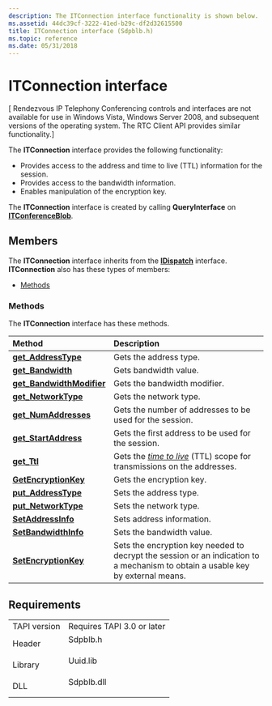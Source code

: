 ```yaml
---
description: The ITConnection interface functionality is shown below.
ms.assetid: 44dc39cf-3222-41ed-b29c-df2d32615500
title: ITConnection interface (Sdpblb.h)
ms.topic: reference
ms.date: 05/31/2018
---
```


# ITConnection interface

\[ Rendezvous IP Telephony Conferencing controls and interfaces are not available for use in Windows Vista, Windows Server 2008, and subsequent versions of the operating system. The RTC Client API provides similar functionality.\]

The **ITConnection** interface provides the following functionality:

-   Provides access to the address and time to live (TTL) information for the session.
-   Provides access to the bandwidth information.
-   Enables manipulation of the encryption key.

The **ITConnection** interface is created by calling **QueryInterface** on [**ITConferenceBlob**](itconferenceblob.md).

## Members

The **ITConnection** interface inherits from the [**IDispatch**](/windows/win32/api/oaidl/nn-oaidl-idispatch) interface. **ITConnection** also has these types of members:

-   [Methods](#methods)

### Methods

The **ITConnection** interface has these methods.



| Method                                                               | Description                                                                                                                                    |
|:---------------------------------------------------------------------|:-----------------------------------------------------------------------------------------------------------------------------------------------|
| [**get\_AddressType**](itconnection-get-addresstype.md)             | Gets the address type.<br/>                                                                                                              |
| [**get\_Bandwidth**](itconnection-get-bandwidth.md)                 | Gets bandwidth value.<br/>                                                                                                               |
| [**get\_BandwidthModifier**](itconnection-get-bandwidthmodifier.md) | Gets the bandwidth modifier.<br/>                                                                                                        |
| [**get\_NetworkType**](itconnection-get-networktype.md)             | Gets the network type.<br/>                                                                                                              |
| [**get\_NumAddresses**](itconnection-get-numaddresses.md)           | Gets the number of addresses to be used for the session.<br/>                                                                            |
| [**get\_StartAddress**](itconnection-get-startaddress.md)           | Gets the first address to be used for the session.<br/>                                                                                  |
| [**get\_Ttl**](itconnection-get-ttl.md)                             | Gets the [*time to live*](../tapi2/t_tapgloss.md) (TTL) scope for transmissions on the addresses.<br/> |
| [**GetEncryptionKey**](itconnection-getencryptionkey.md)            | Gets the encryption key.<br/>                                                                                                            |
| [**put\_AddressType**](itconnection-put-addresstype.md)             | Sets the address type.<br/>                                                                                                              |
| [**put\_NetworkType**](itconnection-put-networktype.md)             | Sets the network type.<br/>                                                                                                              |
| [**SetAddressInfo**](itconnection-setaddressinfo.md)                | Sets address information.<br/>                                                                                                           |
| [**SetBandwidthInfo**](itconnection-setbandwidthinfo.md)            | Sets the bandwidth value.<br/>                                                                                                           |
| [**SetEncryptionKey**](itconnection-setencryptionkey.md)            | Sets the encryption key needed to decrypt the session or an indication to a mechanism to obtain a usable key by external means.<br/>     |



 

## Requirements



|                         |                                                                                       |
|-------------------------|---------------------------------------------------------------------------------------|
| TAPI version<br/> | Requires TAPI 3.0 or later<br/>                                                 |
| Header<br/>       | <dl> <dt>Sdpblb.h</dt> </dl>   |
| Library<br/>      | <dl> <dt>Uuid.lib</dt> </dl>   |
| DLL<br/>          | <dl> <dt>Sdpblb.dll</dt> </dl> |



 

